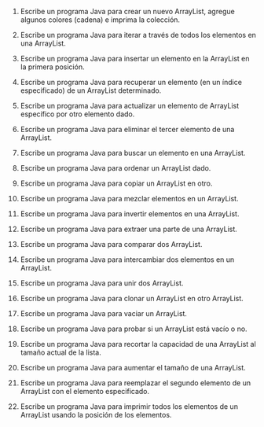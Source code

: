 1. Escribe un programa Java para crear un nuevo ArrayList, agregue algunos colores (cadena) e imprima la colección. 

2. Escribe un programa Java para iterar a través de todos los elementos en una ArrayList. 

3. Escribe un programa Java para insertar un elemento en la ArrayList en la primera posición. 

4. Escribe un programa Java para recuperar un elemento (en un índice especificado) de un ArrayList determinado. 

5. Escribe un programa Java para actualizar un elemento de ArrayList específico por otro elemento dado. 

6. Escribe un programa Java para eliminar el tercer elemento de una ArrayList. 

7. Escribe un programa Java para buscar un elemento en una ArrayList. 

8. Escribe un programa Java para ordenar un ArrayList dado. 

9. Escribe un programa Java para copiar un ArrayList en otro. 

10. Escribe un programa Java para mezclar elementos en un ArrayList. 

11. Escribe un programa Java para invertir elementos en una ArrayList. 

12. Escribe un programa Java para extraer una parte de una ArrayList. 

13. Escribe un programa Java para comparar dos ArrayList. 

14. Escribe un programa Java para intercambiar dos elementos en un ArrayList. 

15. Escribe un programa Java para unir dos ArrayList. 

16. Escribe un programa Java para clonar un ArrayList en otro ArrayList. 

17. Escribe un programa Java para vaciar un ArrayList. 

18. Escribe un programa Java para probar si un ArrayList está vacío o no. 

19. Escribe un programa Java para recortar la capacidad de una ArrayList al tamaño actual de la lista. 

20. Escribe un programa Java para aumentar el tamaño de una ArrayList. 

21. Escribe un programa Java para reemplazar el segundo elemento de un ArrayList con el elemento especificado. 

22. Escribe un programa Java para imprimir todos los elementos de un ArrayList usando la posición de los elementos.